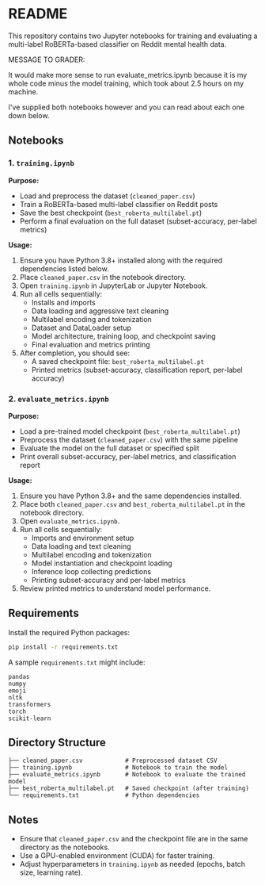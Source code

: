 # README

This repository contains two Jupyter notebooks for training and evaluating a multi-label RoBERTa-based classifier on Reddit mental health data.

MESSAGE TO GRADER:

It would make more sense to run evaluate_metrics.ipynb because it is my whole code minus the model training, which took about 2.5 hours on my machine. 

I've supplied both notebooks however and you can read about each one down below. 
## Notebooks

### 1. `training.ipynb`

**Purpose:**
- Load and preprocess the dataset (`cleaned_paper.csv`)
- Train a RoBERTa-based multi-label classifier on Reddit posts
- Save the best checkpoint (`best_roberta_multilabel.pt`)
- Perform a final evaluation on the full dataset (subset-accuracy, per-label metrics)

**Usage:**
1. Ensure you have Python 3.8+ installed along with the required dependencies listed below.
2. Place `cleaned_paper.csv` in the notebook directory.
3. Open `training.ipynb` in JupyterLab or Jupyter Notebook.
4. Run all cells sequentially:
   - Installs and imports
   - Data loading and aggressive text cleaning
   - Multilabel encoding and tokenization
   - Dataset and DataLoader setup
   - Model architecture, training loop, and checkpoint saving
   - Final evaluation and metrics printing
5. After completion, you should see:
   - A saved checkpoint file: `best_roberta_multilabel.pt`
   - Printed metrics (subset-accuracy, classification report, per-label accuracy)


### 2. `evaluate_metrics.ipynb`

**Purpose:**
- Load a pre-trained model checkpoint (`best_roberta_multilabel.pt`)
- Preprocess the dataset (`cleaned_paper.csv`) with the same pipeline
- Evaluate the model on the full dataset or specified split
- Print overall subset-accuracy, per-label metrics, and classification report

**Usage:**
1. Ensure you have Python 3.8+ and the same dependencies installed.
2. Place both `cleaned_paper.csv` and `best_roberta_multilabel.pt` in the notebook directory.
3. Open `evaluate_metrics.ipynb`.
4. Run all cells sequentially:
   - Imports and environment setup
   - Data loading and text cleaning
   - Multilabel encoding and tokenization
   - Model instantiation and checkpoint loading
   - Inference loop collecting predictions
   - Printing subset-accuracy and per-label metrics
5. Review printed metrics to understand model performance.

## Requirements

Install the required Python packages:

```bash
pip install -r requirements.txt
```

A sample `requirements.txt` might include:

```
pandas
numpy
emoji
nltk
transformers
torch
scikit-learn
```

## Directory Structure

```
├── cleaned_paper.csv            # Preprocessed dataset CSV
├── training.ipynb               # Notebook to train the model
├── evaluate_metrics.ipynb       # Notebook to evaluate the trained model
├── best_roberta_multilabel.pt   # Saved checkpoint (after training)
└── requirements.txt             # Python dependencies
```

## Notes

- Ensure that `cleaned_paper.csv` and the checkpoint file are in the same directory as the notebooks.
- Use a GPU-enabled environment (CUDA) for faster training.
- Adjust hyperparameters in `training.ipynb` as needed (epochs, batch size, learning rate).

